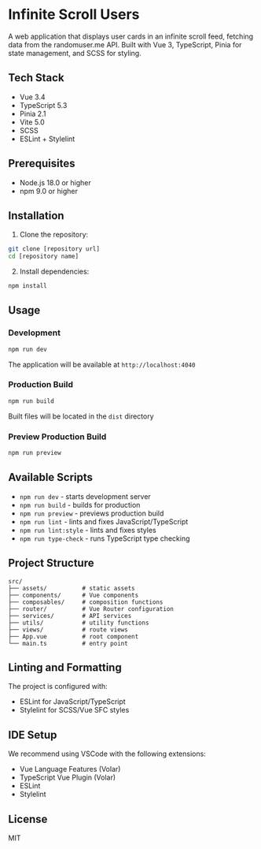 # Infinite Scroll Users

A web application that displays user cards in an infinite scroll feed, fetching data from the randomuser.me API.
Built with Vue 3, TypeScript, Pinia for state management, and SCSS for styling.

## Tech Stack

- Vue 3.4
- TypeScript 5.3
- Pinia 2.1
- Vite 5.0
- SCSS
- ESLint + Stylelint

## Prerequisites

- Node.js 18.0 or higher
- npm 9.0 or higher

## Installation

1. Clone the repository:
```bash
git clone [repository url]
cd [repository name]
```

2. Install dependencies:
```bash
npm install
```

## Usage

### Development

```bash
npm run dev
```

The application will be available at `http://localhost:4040`

### Production Build

```bash
npm run build
```

Built files will be located in the `dist` directory

### Preview Production Build

```bash
npm run preview
```

## Available Scripts

- `npm run dev` - starts development server
- `npm run build` - builds for production
- `npm run preview` - previews production build
- `npm run lint` - lints and fixes JavaScript/TypeScript
- `npm run lint:style` - lints and fixes styles
- `npm run type-check` - runs TypeScript type checking

## Project Structure

```
src/
├── assets/          # static assets
├── components/      # Vue components
├── composables/     # composition functions
├── router/          # Vue Router configuration
├── services/        # API services
├── utils/           # utility functions
├── views/           # route views
├── App.vue          # root component
└── main.ts          # entry point
```

## Linting and Formatting

The project is configured with:
- ESLint for JavaScript/TypeScript
- Stylelint for SCSS/Vue SFC styles

## IDE Setup

We recommend using VSCode with the following extensions:
- Vue Language Features (Volar)
- TypeScript Vue Plugin (Volar)
- ESLint
- Stylelint

## License

MIT